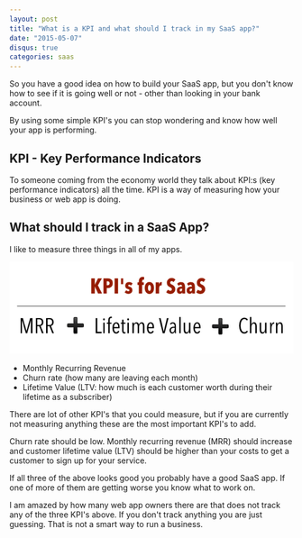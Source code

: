 ```yaml
---
layout: post
title: "What is a KPI and what should I track in my SaaS app?"
date: "2015-05-07"
disqus: true
categories: saas
---
```


So you have a good idea on how to build your SaaS app, 
but you don't know how to see if it is going well or not -
other than looking in your bank account.

By using some simple KPI's you can stop wondering
and know how well your app is performing.


## KPI - Key Performance Indicators

To someone coming from the economy world they talk about
KPI:s (key performance indicators) all the time. KPI is
a way of measuring how your business or web app is doing.

## What should I track in a SaaS App?

I like to measure three things in all of my apps.

![KPI for SaaS](/assets/images/2015-05-07-kpi.png)


 * Monthly Recurring Revenue
 * Churn rate (how many are leaving each month)
 * Lifetime Value (LTV: how much is each customer worth during their lifetime as a subscriber)

There are lot of other KPI's that you could measure, but if
you are currently not measuring anything these are the most
important KPI's to add.

Churn rate should be low. Monthly recurring revenue (MRR) should
increase and customer lifetime value (LTV) should be higher than your 
costs to get a customer to sign up for your service.

If all three of the above looks good you probably have a good
SaaS app. If one of more of them are getting worse you know 
what to work on.

I am amazed by how many web app owners there are that does
not track any of the three KPI's above. 
If you don't track anything you are just guessing. That
is not a smart way to run a business.

